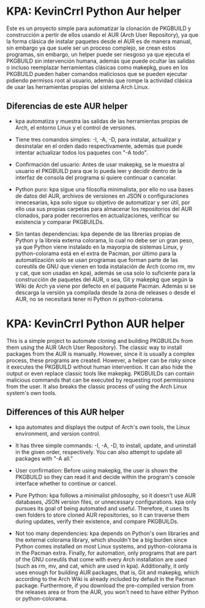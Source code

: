 # KPA: KevinCrrl Python Aur helper

Este es un proyecto simple para automatizar la clonación de PKGBUILD y construcción a pertir de ellos usando el AUR (Arch User Repository), ya que la forma clásica de instalar paquetes desde el AUR es de manera manual, sin embargo ya que suele ser un proceso complejo, se crean estos programas, sin embargo, un helper puede ser riesgoso ya que ejecuta el PKGBUILD sin intervención humana, además que puede ocultar las salidas o incluso reemplazar herramientas clásicas como makepkg, pues en los PKGBUILD pueden haber comandos maliciosos que se pueden ejecutar pidiendo permisos root al usuario, además que rompe la actividad clásica de usar las herramientas propias del sistema Arch Linux.

## Diferencias de este AUR helper

- kpa automatiza y muestra las salidas de las herramientas propias de Arch, el entorno Linux y el control de versiones.

- Tiene tres comandos simples: -I, -A, -D, para instalar, actualizar y desinstalar en el orden dado respectivamente, además que puede intentar actualizar todos los paquetes con "-A todo".

- Confirmación del usuario: Antes de usar makepkg, se le muestra al usuario el PKGBUILD para que lo pueda leer y decidir dentro de la interfaz de consola del programa si quiere continuar o cancelar.

- Python puro: kpa sigue una filosofía minimalista, por ello no usa bases de datos del AUR, archivos de versiones en JSON o configuraciones innecesarias, kpa solo sigue su objetivo de automatizar y ser útil, por ello usa sus propias carpetas para almacenar los repositorios del AUR clonados, para poder recorrerlos en actualizaciones, verificar su existencia y comparar PKGBUILDs.

- Sin tantas dependencias: kpa depende de las librerías propias de Python y la libreía externa colorama, lo cual no debe ser un gran peso, ya que Python viene instalado en la mayorpia de sistemas Linux, y python-colorama está en el extra de Pacman, por último para la automatización solo se usan programas que forman parte de las coreutils de GNU que vienen en toda instalación de Arch (como rm, mv y cat, que son usadas en kpa), además se usa solo lo suficiente para la construcción de paquetes del AUR, o sea, Git y makepkg que según la Wiki de Arch ya viene por defecto en el paquete Pacman. Además si se descarga la versión ya compilada desde la zona de releases o desde el AUR, no se necesitará tener ni Python ni python-colorama.

# KPA: KevinCrrl Python AUR helper

This is a simple project to automate cloning and building PKGBUILDs from them using the AUR (Arch User Repository). The classic way to install packages from the AUR is manually. However, since it is usually a complex process, these programs are created. However, a helper can be risky since it executes the PKGBUILD without human intervention. It can also hide the output or even replace classic tools like makepkg. PKGBUILDs can contain malicious commands that can be executed by requesting root permissions from the user. It also breaks the classic process of using the Arch Linux system's own tools.

## Differences of this AUR helper

- kpa automates and displays the output of Arch's own tools, the Linux environment, and version control.

- It has three simple commands: -I, -A, -D, to install, update, and uninstall in the given order, respectively. You can also attempt to update all packages with "-A all."

- User confirmation: Before using makepkg, the user is shown the PKGBUILD so they can read it and decide within the program's console interface whether to continue or cancel.

- Pure Python: kpa follows a minimalist philosophy, so it doesn't use AUR databases, JSON version files, or unnecessary configurations. kpa only pursues its goal of being automated and useful. Therefore, it uses its own folders to store cloned AUR repositories, so it can traverse them during updates, verify their existence, and compare PKGBUILDs.

- Not too many dependencies: kpa depends on Python's own libraries and the external colorama library, which shouldn't be a big burden since Python comes installed on most Linux systems, and python-colorama is in the Pacman extra. Finally, for automation, only programs that are part of the GNU coreutils that come with every Arch installation are used (such as rm, mv, and cat, which are used in kpa). Additionally, it only uses enough for building AUR packages, that is, Git and makepkg, which according to the Arch Wiki is already included by default in the Pacman package. Furthermore, if you download the pre-compiled version from the releases area or from the AUR, you won't need to have either Python or python-colorama.
